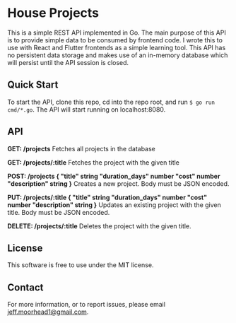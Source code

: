 # House Projects

This is a simple REST API implemented in Go. The main purpose of this API is to provide simple data
to be consumed by frontend code. I wrote this to use with React and Flutter frontends as a simple
learning tool. This API has no persistent data storage and makes use of an in-memory database which
will persist until the API session is closed.

## Quick Start

To start the API, clone this repo, cd into the repo root, and run `$ go run cmd/*.go`. The API will
start running on localhost:8080.

## API

**GET: /projects** 
Fetches all projects in the database

**GET: /projects/:title**
Fetches the project with the given title

**POST: /projects
{
	"title"         string
	"duration_days" number
	"cost"          number
	"description"   string
}**
Creates a new project. Body must be JSON encoded.

**PUT: /projects/:title
{
	"title"         string
	"duration_days" number
	"cost"          number
	"description"   string
}**
Updates an existing project with the given title. Body must be JSON encoded.

**DELETE: /projects/:title**
Deletes the project with the given title.

## License
This software is free to use under the MIT license.

## Contact
For more information, or to report issues, please email jeff.moorhead1@gmail.com.

